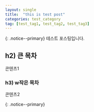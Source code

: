 ```yaml
---
layout: single
title:  "this is test post"
categories: test_category
tag: [test_tag1, test_tag2, test_tag3]
---
```

{: .notice--primary}
테스트 포스팅입니다.

## h2) 큰 목차
콘텐츠1

### h3) w작은 목차
콘텐츠2

{: .notice--primary}

